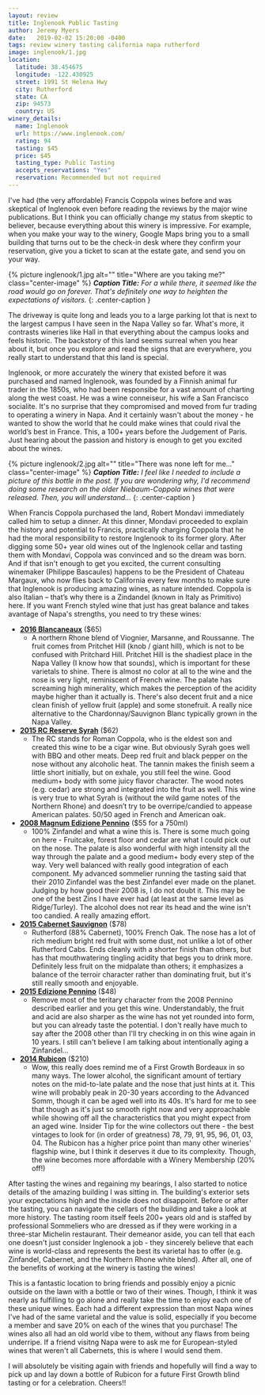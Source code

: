 ```yaml
---
layout: review
title: Inglenook Public Tasting
author: Jeremy Myers
date:   2019-02-02 15:20:00 -0400
tags: review winery tasting california napa rutherford
image: inglenook/1.jpg
location:
  latitude: 38.454675
  longitude: -122.430925
  street: 1991 St Helena Hwy
  city: Rutherford
  state: CA
  zip: 94573
  country: US
winery_details:
  name: Inglenook
  url: https://www.inglenook.com/
  rating: 94
  tasting: $45
  price: $45
  tasting_type: Public Tasting
  accepts_reservations: "Yes"
  reservation: Recommended but not required
---
```

I've had (the very affordable) Francis Coppola wines before and was skeptical of Inglenook even before reading the reviews by the major wine publications.  But I think you can officially change my status from skeptic to believer, because everything about this winery is impressive.  For example, when you make your way to the winery, Google Maps bring you to a small building that turns out to be the check-in desk where they confirm your reservation, give you a ticket to scan at the estate gate, and send you on your way.

{% picture inglenook/1.jpg alt="" title="Where are you taking me?" class="center-image" %}
***Caption Title:*** *For a while there, it seemed like the road would go on forever.  That's definitely one way to heighten the expectations of visitors.*
{: .center-caption }

The driveway is quite long and leads you to a large parking lot that is next to the largest campus I have seen in the Napa Valley so far.  What's more, it contrasts wineries like Hall in that everything about the campus looks and feels historic.  The backstory of this land seems surreal when you hear about it, but once you explore and read the signs that are everywhere, you really start to understand that this land is special.

Inglenook, or more accurately the winery that existed before it was purchased and named Inglenook, was founded by a Finnish animal fur trader in the 1850s, who had been responsibe for a vast amount of charting along the west coast.  He was a wine conneiseur, his wife a San Francisco socialite.  It's no surprise that they compromised and moved from fur trading to operating a winery in Napa.  And it certainly wasn't about the money - he wanted to show the world that he could make wines that could rival the world’s best in France.  This, a 100+ years before the Judgement of Paris.  Just hearing about the passion and history is enough to get you excited about the wines.

{% picture inglenook/2.jpg alt="" title="There was none left for me..." class="center-image" %}
***Caption Title:*** *I feel like I needed to include a picture of this bottle in the post.  If you are wondering why, I'd recommend doing some research on the older Niebaum-Coppola wines that were released.  Then, you will understand...*
{: .center-caption }

When Francis Coppola purchased the land, Robert Mondavi immediately called him to setup a dinner.  At this dinner, Mondavi proceeded to explain the history and potential to Francis, practically charging Coppola that he had the moral responsibility to restore Inglenook to its former glory.  After digging some 50+ year old wines out of the Inglenook cellar and tasting them with Mondavi, Coppola was convinced and so the dream was born.  And if that isn't enough to get you excited, the current consulting winemaker (Philippe Bascaules) happens to be the President of Chateau Margaux, who now flies back to California every few months to make sure that Inglenook is producing amazing wines, as nature intended.  Coppola is also Italian – that’s why there is a Zindandel (known in Italy as Primitivo) here.  If you want French styled wine that just has great balance and takes avantage of Napa's strengths, you need to try these wines:

* [**2016 Blancaneaux**](https://www.inglenook.com/Purchase/Details/BL16) ($65)
  * A northern Rhone blend of Viognier, Marsanne, and Roussanne.  The fruit comes from Pritchet Hill (knob / giant hill), which is not to be confused with Pritchard Hill.  Pritchet Hill is the shadiest place in the Napa Valley (I know how that sounds), which is important for these varietals to shine.  There is almost no color at all to the wine and the nose is very light, reminiscent of French wine.  The palate has screaming high minerality, which makes the perception of the acidity maybe higher than it actually is.  There's also decent fruit and a nice clean finish of yellow fruit (apple) and some stonefruit.  A really nice alternative to the Chardonnay/Sauvignon Blanc typically grown in the Napa Valley.
* [**2015 RC Reserve Syrah**](https://www.inglenook.com/Purchase/Details/RC15) ($62)
  * The RC stands for Roman Coppola, who is the eldest son and created this wine to be a cigar wine.  But obviously Syrah goes well with BBQ and other meats.  Deep red fruit and black pepper on the nose without any alcoholic heat.  The tannin makes the finish seem a little short initially, but on exhale, you still feel the wine.  Good medium+ body with some juicy flavor character.  The wood notes (e.g. cedar) are strong and integrated into the fruit as well.  This wine is very true to what Syrah is (without the wild game notes of the Northern Rhone) and doesn’t try to be overripe/candied to appease American palates.  50/50 aged in French and American oak.  
* [**2008 Magnum Edizione Pennino**](https://www.inglenook.com/Purchase/Details/EP09) ($55 for a 750ml)
  * 100% Zinfandel and what a wine this is.  There is some much going on here - Fruitcake, forest floor and cedar are what I could pick out on the nose.  The palate is also wonderful with high intensity all the way through the palate and a good medium+ body every step of the way.  Very well balanced with really good integration of each component.  My advanced sommelier running the tasting said that their 2010 Zinfandel was the best Zinfandel ever made on the planet.  Judging by how good their 2008 is, I do not doubt it.  This may be one of the best Zins I have ever had (at least at the same level as Ridge/Turley).  The alcohol does not rear its head and the wine isn't too candied.  A really amazing effort.
* [**2015 Cabernet Sauvignon**](https://www.inglenook.com/Purchase/Details/CK15) ($78)
  * Rutherford (88% Cabernet), 100% French Oak.  The nose has a lot of rich medium bright red fruit with some dust, not unlike a lot of other Rutherford Cabs.  Ends cleanly with a shorter finish than others, but has that mouthwatering tingling acidity that begs you to drink more.  Definitely less fruit on the midpalate than others; it emphasizes a balance of the terroir character rather than dominating fruit, but it's still really smooth and enjoyable.  
* [**2015 Edizione Pennino**](https://www.inglenook.com/Purchase/Details/EP15) ($48)
  * Remove most of the teritary character from the 2008 Pennino described earlier and you get this wine.  Understandably, the fruit and acid are also sharper as the wine has not yet rounded into form, but you can already taste the potential.  I don't really have much to say after the 2008 other than I'll try checking in on this wine again in 10 years.  I still can't believe I am talking about intentionally aging a Zinfandel...
* [**2014 Rubicon**](https://www.inglenook.com/Purchase/Details/RB14) ($210)
  * Wow, this really does remind me of a First Growth Bordeaux in so many ways.  The lower alcohol, the significant amount of tertiary notes on the mid-to-late palate and the nose that just hints at it.  This wine will probably peak in 20-30 years according to the Advanced Somm, though it can be aged well into its 40s.  It's hard for me to see that though as it's just so smooth right now and very approachable while showing off all the characteristics that you might expect from an aged wine.  Insider Tip for the wine collectors out there - the best vintages to look for (in order of greatness) 78, 79, 91, 95, 96, 01, 03, 04.  The Rubicon has a higher price point than many other wineries' flagship wine, but I think it deserves it due to its complexity.  Though, the wine becomes more affordable with a Winery Membership (20% off!)

After tasting the wines and regaining my bearings, I also started to notice details of the amazing building I was sitting in.  The building's exterior sets your expectations high and the inside does not disappoint.  Before or after the tasting, you can navigate the cellars of the building and take a look at more history.  The tasting room itself feels 200+ years old and is staffed by professional Sommeliers who are dressed as if they were working in a three-star Michelin restaurant.  Their demeanor aside, you can tell that each one doesn't just consider Inglenook a job - they sincerely believe that each wine is world-class and represents the best its varietal has to offer (e.g. Zinfandel, Cabernet, and the Northern Rhone white blend).  After all, one of the benefits of working at the winery is tasting the wines!

This is a fantastic location to bring friends and possibly enjoy a picnic outside on the lawn with a bottle or two of their wines.  Though, I think it was nearly as fulfilling to go alone and really take the time to enjoy each one of these unique wines.  Each had a different expression than most Napa wines I've had of the same varietal and the value is solid, especially if you become a member and save 20% on each of the wines that you purchase!  The wines also all had an old world vibe to them, without any flaws from being underripe.  If a friend visitng Napa were to ask me for European-styled wines that weren't all Cabernets, this is where I would send them.

I will absolutely be visiting again with friends and hopefully will find a way to pick up and lay down a bottle of Rubicon for a future First Growth blind tasting or for a celebration.  Cheers!!
